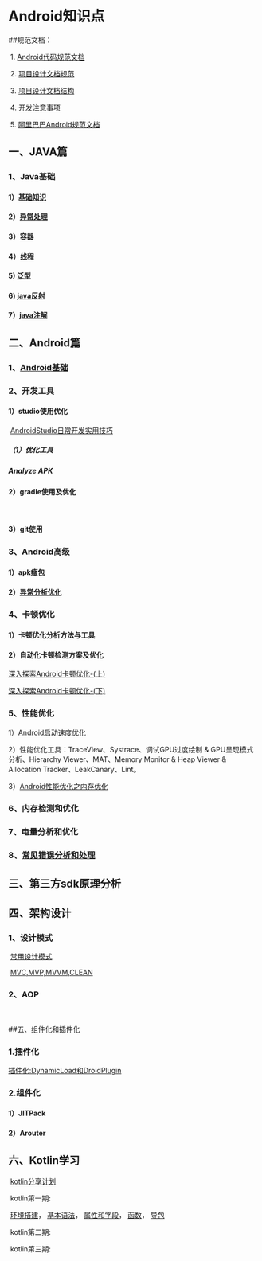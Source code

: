 # Android知识点

##规范文档：

​	1. [Android代码规范文档](编码规范/Android代码规范文档.md)

​	2. [项目设计文档规范](编码规范/项目设计文档规范.md)

​	3. [项目设计文档结构](编码规范/项目设计文档结构.md)

​	4. [开发注意事项](编码规范/开发注意事项.md)

​	5. [阿里巴巴Android规范文档](编码规范/阿里巴巴Android规范文档.pdf)

## 一、JAVA篇
### 1、Java基础

#### 1）[基础知识](java基础/java基础.md)

#### 2）[异常处理](java基础/Java异常.md)

#### 3）[容器](java基础/容器.md)

#### 4）[线程](java基础/线程.md)

#### 5) [泛型](java基础/java泛型.md)

#### 6) [java反射](java基础/java反射.md)

#### 7）[java注解](java基础/java注解.md)

## 二、Android篇

### 1、[Android基础](android基础/android基础.md)

### 2、开发工具

#### 							1）studio使用优化

​    [AndroidStudio日常开发实用技巧](管理文档/规范文档/AndroidStudio日常开发实用技巧.md)

#####      											（1）优化工具

#####            																		      Analyze APK

#### 							2）gradle使用及优化

​      

#### 							3）git使用



### 3、Android高级

#### 							1）apk瘦包
#### 			2）[异常分析优化](android高级/异常分析优化.md)



### 4、卡顿优化
####     							1）卡顿优化分析方法与工具
####     							2）自动化卡顿检测方案及优化

[深入探索Android卡顿优化-(上)](https://juejin.im/post/5e41fb7de51d4526c80e9108)

[深入探索Android卡顿优化-(下)](https://juejin.im/post/5e49fc29e51d4526d326b056)



### 5、性能优化

1）[Android启动速度优化](https://juejin.im/post/5e6f18a951882549422ef333)

2）性能优化工具：TraceView、Systrace、调试GPU过度绘制 & GPU呈现模式分析、Hierarchy Viewer、MAT、Memory Monitor & Heap Viewer & Allocation Tracker、LeakCanary、Lint。

3）[Android性能优化之内存优化](https://juejin.im/post/5e72b2d151882549236f9cb8)



### 6、内存检测和优化



### 7、电量分析和优化



### 8、[常见错误分析和处理](常见错误处理.md)



## 三、第三方sdk原理分析





## 四、架构设计

### 1、设计模式

​	[常用设计模式](设计模式/设计模式.md)

​	[MVC,MVP,MVVM,CLEAN](设计模式/设计模式.md)

### 2、AOP

​	

##五、组件化和插件化

### 1.插件化

   [插件化:DynamicLoad和DroidPlugin](组件化和插件/插件.md)

### 2.组件化

#### 				1）JITPack



####				2）Arouter



## 六、Kotlin学习

​	[kotlin分享计划](kotlin/培训计划.md)

​        kotlin第一期:

​		[环境搭建](kotlin/第一期/环境搭建.md)， [基本语法](kotlin/第一期/Kotlin-基本语法及使用.md)， [属性和字段](kotlin/第一期/Kotlin-属性与字段详解.md)， [函数](kotlin/第一期/Kotlin-函数详解.md)， [导包](kotlin/第一期/Kotlin-导包说明.md)

​        kotlin第二期:		

​	kotlin第三期:



